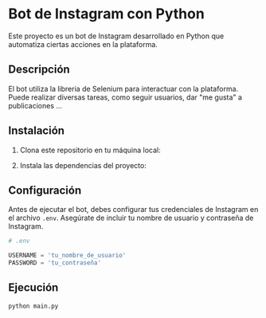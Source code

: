 # Bot de Instagram con Python

Este proyecto es un bot de Instagram desarrollado en Python que automatiza ciertas acciones en la plataforma.

## Descripción

El bot utiliza la libreria de Selenium para interactuar con la plataforma. Puede realizar diversas tareas, como seguir usuarios, dar "me gusta" a publicaciones ...

## Instalación

1. Clona este repositorio en tu máquina local:


2. Instala las dependencias del proyecto:


## Configuración

Antes de ejecutar el bot, debes configurar tus credenciales de Instagram en el archivo `.env`. Asegúrate de incluir tu nombre de usuario y contraseña de Instagram.

```python
# .env

USERNAME = 'tu_nombre_de_usuario'
PASSWORD = 'tu_contraseña'
```

## Ejecución

```
python main.py

```
